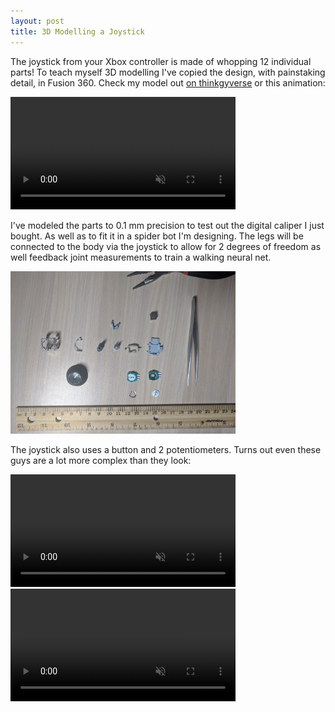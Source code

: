 ```yaml
---
layout: post
title: 3D Modelling a Joystick
---
```


The joystick from your Xbox controller is made of whopping 12 individual parts! To teach myself 3D modelling I've copied the design, with painstaking  detail, in Fusion 360. Check my model out [on thinkgyverse][thing] or this animation:

<video autoplay muted loop width="360">
  <source src="/assets/images/xbox-joystick.mp4" type="video/mp4"/>
  Video of a joystick model.
</video>

<!--more-->

I've modeled the parts to 0.1 mm precision to test out the digital caliper I just bought. As well as to fit it in a spider bot I'm designing. The legs will be connected to the body via the joystick to allow for 2 degrees of freedom as well feedback joint measurements to train a walking neural net.

<img src="/assets/images/xbox-joystick-parts.jpg" width="360" alt="Joystick Parts."/>

The joystick also uses a button and 2 potentiometers. Turns out even these guys are a lot more complex than they look:

<video autoplay muted loop width="360">
  <source src="/assets/images/button.mp4" type="video/mp4"/>
  Video of a button model.
</video>

<video autoplay muted loop width="360">
  <source src="/assets/images/potentiometer.mp4" type="video/mp4"/>
  Video of a potentiometer model.
</video>

[thing]: https://www.thingiverse.com/thing:3372106
